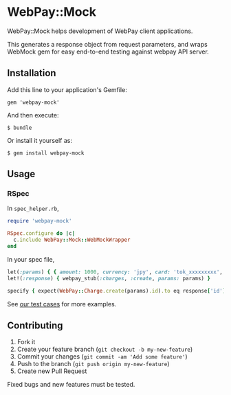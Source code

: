 # WebPay::Mock

WebPay::Mock helps development of WebPay client applications.

This generates a response object from request parameters, and wraps WebMock gem for easy end-to-end testing against webpay API server.

## Installation

Add this line to your application's Gemfile:

    gem 'webpay-mock'

And then execute:

    $ bundle

Or install it yourself as:

    $ gem install webpay-mock

## Usage

### RSpec

In `spec_helper.rb`,

```ruby
require 'webpay-mock'

RSpec.configure do |c|
  c.include WebPay::Mock::WebMockWrapper
end
```

In your spec file,

```ruby
let(:params) { { amount: 1000, currency: 'jpy', card: 'tok_xxxxxxxxx', description: 'test charge' } }
let!(:response) { webpay_stub(:charges, :create, params: params) }

specify { expect(WebPay::Charge.create(params).id).to eq response['id'] }
```

See [our test cases](https://github.com/tomykaira/webpay-mock/blob/master/spec/webmock_wrapper_spec.rb) for more examples.

## Contributing

1. Fork it
2. Create your feature branch (`git checkout -b my-new-feature`)
3. Commit your changes (`git commit -am 'Add some feature'`)
4. Push to the branch (`git push origin my-new-feature`)
5. Create new Pull Request

Fixed bugs and new features must be tested.
